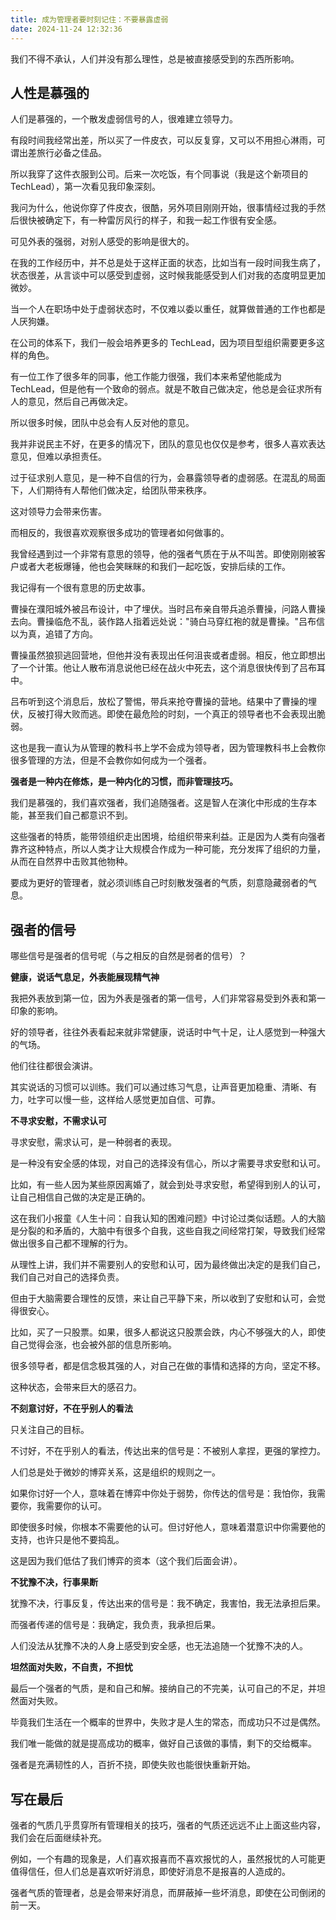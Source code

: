 ```yaml
---
title: 成为管理者要时刻记住：不要暴露虚弱
date: 2024-11-24 12:32:36
---
```


我们不得不承认，人们并没有那么理性，总是被直接感受到的东西所影响。

## 人性是慕强的

人们是慕强的，一个散发虚弱信号的人，很难建立领导力。

有段时间我经常出差，所以买了一件皮衣，可以反复穿，又可以不用担心淋雨，可谓出差旅行必备之佳品。

所以我穿了这件衣服到公司。后来一次吃饭，有个同事说（我是这个新项目的 TechLead），第一次看见我印象深刻。

我问为什么，他说你穿了件皮衣，很酷，另外项目刚刚开始，很事情经过我的手然后很快被确定下，有一种雷厉风行的样子，和我一起工作很有安全感。

可见外表的强弱，对别人感受的影响是很大的。

在我的工作经历中，并不总是处于这样正面的状态，比如当有一段时间我生病了，状态很差，从言谈中可以感受到虚弱，这时候我能感受到人们对我的态度明显更加微妙。

当一个人在职场中处于虚弱状态时，不仅难以委以重任，就算做普通的工作也都是人厌狗嫌。

在公司的体系下，我们一般会培养更多的 TechLead，因为项目型组织需要更多这样的角色。

有一位工作了很多年的同事，他工作能力很强，我们本来希望他能成为 TechLead，但是他有一个致命的弱点。就是不敢自己做决定，他总是会征求所有人的意见，然后自己再做决定。

所以很多时候，团队中总会有人反对他的意见。

我并非说民主不好，在更多的情况下，团队的意见也仅仅是参考，很多人喜欢表达意见，但难以承担责任。

过于征求别人意见，是一种不自信的行为，会暴露领导者的虚弱感。在混乱的局面下，人们期待有人帮他们做决定，给团队带来秩序。

这对领导力会带来伤害。

而相反的，我很喜欢观察很多成功的管理者如何做事的。

我曾经遇到过一个非常有意思的领导，他的强者气质在于从不叫苦。即使刚刚被客户或者大老板爆锤，他也会笑眯眯的和我们一起吃饭，安排后续的工作。

我记得有一个很有意思的历史故事。

曹操在濮阳城外被吕布设计，中了埋伏。当时吕布亲自带兵追杀曹操，问路人曹操去向。曹操临危不乱，装作路人指着远处说："骑白马穿红袍的就是曹操。"吕布信以为真，追错了方向。

曹操虽然狼狈逃回营地，但他并没有表现出任何沮丧或者虚弱。相反，他立即想出了一个计策。他让人散布消息说他已经在战火中死去，这个消息很快传到了吕布耳中。

吕布听到这个消息后，放松了警惕，带兵来抢夺曹操的营地。结果中了曹操的埋伏，反被打得大败而逃。即使在最危险的时刻，一个真正的领导者也不会表现出脆弱。

这也是我一直认为从管理的教科书上学不会成为领导者，因为管理教科书上会教你很多管理的方法，但是不会教你如何成为一个强者。

**强者是一种内在修炼，是一种内化的习惯，而非管理技巧。**

我们是慕强的，我们喜欢强者，我们追随强者。这是智人在演化中形成的生存本能，甚至我们自己都意识不到。

这些强者的特质，能带领组织走出困境，给组织带来利益。正是因为人类有向强者靠齐这种特点，所以人类才让大规模合作成为一种可能，充分发挥了组织的力量，从而在自然界中击败其他物种。

要成为更好的管理者，就必须训练自己时刻散发强者的气质，刻意隐藏弱者的气息。

## 强者的信号

哪些信号是强者的信号呢（与之相反的自然是弱者的信号）？

**健康，说话气息足，外表能展现精气神**

我把外表放到第一位，因为外表是强者的第一信号，人们非常容易受到外表和第一印象的影响。

好的领导者，往往外表看起来就非常健康，说话时中气十足，让人感觉到一种强大的气场。

他们往往都很会演讲。

其实说话的习惯可以训练。我们可以通过练习气息，让声音更加稳重、清晰、有力，吐字可以慢一些，这样给人感觉更加自信、可靠。

**不寻求安慰，不需求认可**

寻求安慰，需求认可，是一种弱者的表现。

是一种没有安全感的体现，对自己的选择没有信心，所以才需要寻求安慰和认可。

比如，有一些人因为某些原因离婚了，就会到处寻求安慰，希望得到别人的认可，让自己相信自己做的决定是正确的。

这在我们小报童《人生十问：自我认知的困难问题》中讨论过类似话题。人的大脑是分裂的和矛盾的，大脑中有很多个自我，这些自我之间经常打架，导致我们经常做出很多自己都不理解的行为。

从理性上讲，我们并不需要别人的安慰和认可，因为最终做出决定的是我们自己，我们自己对自己的选择负责。

但由于大脑需要合理性的反馈，来让自己平静下来，所以收到了安慰和认可，会觉得很安心。

比如，买了一只股票。如果，很多人都说这只股票会跌，内心不够强大的人，即使自己觉得会涨，也会被外部的信息所影响。

很多领导者，都是信念极其强的人，对自己在做的事情和选择的方向，坚定不移。 

这种状态，会带来巨大的感召力。

**不刻意讨好，不在乎别人的看法**

只关注自己的目标。

不讨好，不在乎别人的看法，传达出来的信号是：不被别人拿捏，更强的掌控力。

人们总是处于微妙的博弈关系，这是组织的规则之一。

如果你讨好一个人，意味着在博弈中你处于弱势，你传达的信号是：我怕你，我需要你，我需要你的认可。

即使很多时候，你根本不需要他的认可。但讨好他人，意味着潜意识中你需要他的支持，也许只是他不要捣乱。

这是因为我们低估了我们博弈的资本（这个我们后面会讲）。

**不犹豫不决，行事果断**

犹豫不决，行事反复，传达出来的信号是：我不确定，我害怕，我无法承担后果。

而强者传递的信号是：我确定，我负责，我承担后果。

人们没法从犹豫不决的人身上感受到安全感，也无法追随一个犹豫不决的人。

**坦然面对失败，不自责，不担忧**

最后一个强者的气质，是和自己和解。接纳自己的不完美，认可自己的不足，并坦然面对失败。

毕竟我们生活在一个概率的世界中，失败才是人生的常态，而成功只不过是偶然。

我们唯一能做的就是提高成功的概率，做好自己该做的事情，剩下的交给概率。

强者是充满韧性的人，百折不挠，即使失败也能很快重新开始。


## 写在最后

强者的气质几乎贯穿所有管理相关的技巧，强者的气质还远远不止上面这些内容，我们会在后面继续补充。

例如，一个有趣的现象是，人们喜欢报喜而不喜欢报忧的人，虽然报忧的人可能更值得信任，但人们总是喜欢听好消息，即使好消息不是报喜的人造成的。

强者气质的管理者，总是会带来好消息，而屏蔽掉一些坏消息，即使在公司倒闭的前一天。